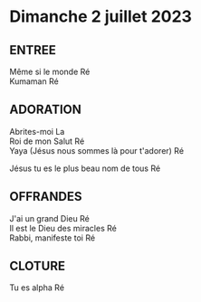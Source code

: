 # Dimanche 2 juillet 2023    
    
## ENTREE    
Même si le monde Ré  
Kumaman Ré  
    
##  ADORATION    
Abrites-moi La  
Roi de mon Salut Ré  
Yaya (Jésus nous sommes là pour t'adorer)  Ré  
  
Jésus tu es le plus beau nom de tous Ré  
    
## OFFRANDES    
J'ai un grand Dieu Ré  
Il est le Dieu des miracles Ré  
Rabbi, manifeste toi Ré  
    
## CLOTURE    
Tu es alpha Ré  
